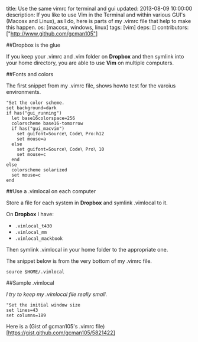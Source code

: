 title: Use the same vimrc for terminal and gui
updated: 2013-08-09 10:00:00
description: If you like to use Vim in the Terminal and within various GUI's (Macosx and Linux), as I do, here is parts of my .vimrc file that help to make this happen.
os: [macosx, windows, linux]
tags: [vim]
deps: []
contributors: ["http://www.github.com/gcman105"] 

##Dropbox is the glue

If you keep your .vimrc and .vim folder on **Dropbox** and then symlink into your
home directory, you are able to use **Vim** on multiple computers.

##Fonts and colors

The first snippet from my .vimrc file, shows howto test for the varoius
environments.

```vimL
"Set the color scheme.
set background=dark
if has("gui_running")    
  let base16colorspace=256
  colorscheme base16-tomorrow
  if has("gui_macvim")
    set guifont=Source\ Code\ Pro:h12
    set mouse=a
  else
    set guifont=Source\ Code\ Pro\ 10
    set mouse=c
  end
else
  colorscheme solarized
  set mouse=c
end
```

##Use a .vimlocal on each computer

Store a file for each system in **Dropbox** and symlink .vimlocal to it.

On **Dropbox** I have:

* `.vimlocal_t430`
* `.vimlocal_mm`
* `.vimlocal_mackbook`

Then symlink .vimlocal in your home folder to the appropriate one.

The snippet below is from the very bottom of my .vimrc file.

```vimL
source $HOME/.vimlocal
```
##Sample .vimlocal

*I try to keep my .vimlocal file really small.*

```vimL
"Set the initial window size
set lines=43
set columns=189
```

Here is a (Gist of gcman105's .vimrc file)[https://gist.github.com/gcman105/5821422]


